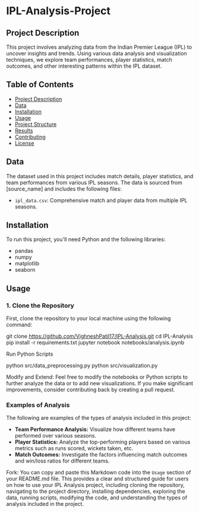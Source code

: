 # IPL-Analysis-Project

## Project Description
This project involves analyzing data from the Indian Premier League (IPL) to uncover insights and trends. Using various data analysis and visualization techniques, we explore team performances, player statistics, match outcomes, and other interesting patterns within the IPL dataset.

## Table of Contents
- [Project Description](#project-description)
- [Data](#data)
- [Installation](#installation)
- [Usage](#usage)
- [Project Structure](#project-structure)
- [Results](#results)
- [Contributing](#contributing)
- [License](#license)

## Data
The dataset used in this project includes match details, player statistics, and team performances from various IPL seasons. The data is sourced from [source_name] and includes the following files:
- `ipl_data.csv`: Comprehensive match and player data from multiple IPL seasons.

## Installation
To run this project, you'll need Python and the following libraries:
- pandas
- numpy
- matplotlib
- seaborn

## Usage

### 1. Clone the Repository
First, clone the repository to your local machine using the following command:

git clone https://github.com/VighneshPatil17/IPL-Analysis.git
cd IPL-Analysis
pip install -r requirements.txt
jupyter notebook notebooks/analysis.ipynb

Run Python Scripts

python src/data_preprocessing.py
python src/visualization.py

Modify and Extend:
Feel free to modify the notebooks or Python scripts to further analyze the data or to add new visualizations. If you make significant improvements, consider contributing back by creating a pull request.

### Examples of Analysis
The following are examples of the types of analysis included in this project:

- **Team Performance Analysis:** Visualize how different teams have performed over various seasons.
- **Player Statistics:** Analyze the top-performing players based on various metrics such as runs scored, wickets taken, etc.
- **Match Outcomes:** Investigate the factors influencing match outcomes and win/loss ratios for different teams.

Fork:
You can copy and paste this Markdown code into the `Usage` section of your README.md file. This provides a clear and structured guide for users on how to use your IPL Analysis project, including cloning the repository, navigating to the project directory, installing dependencies, exploring the data, running scripts, modifying the code, and understanding the types of analysis included in the project.



